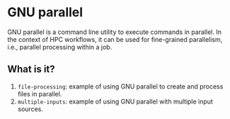 # GNU parallel

GNU parallel is a command line utility to execute commands in parallel.  In the
context of HPC workflows, it can be used for fine-grained parallelism, i.e.,
parallel processing within a job.


## What is it?

1. `file-processing`: example of using GNU parallel to create and process files
   in parallel.
1. `multiple-inputs`: example of using GNU parallel with multiple input sources.
